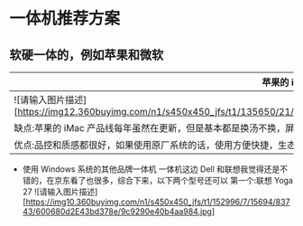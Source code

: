 # 一体机推荐方案
## 软硬一体的，例如苹果和微软

苹果的 iMac | 微软的 Surface Studio 2
------- | -------
![请输入图片描述][https://img12.360buyimg.com/n1/s450x450_jfs/t1/135650/21/6149/57352/5f2b743cEf4126985/6cb534d754547561.jpg] | ![请输入图片描述][https://img11.360buyimg.com/n1/jfs/t1/23097/21/4160/419074/5c2f3154E0efb91b1/e18444fdaa571576.png]
缺点:苹果的 iMac 产品线每年虽然在更新，但是基本都是换汤不换，屏幕的黑边也很大，安装 Windows 系统之后无法发挥全部效果 | 缺点:很长时间没有更新产品线，配置的性价比不是很高
优点:品控和质感都很好，如果使用原厂系统的话，使用方便快捷，生态环境好 | 优点:自家系统，对于自己的硬件兼容性更好

 - 使用 Windows 系统的其他品牌一体机
  一体机这边 Dell 和联想我觉得还是不错的，在京东看了也很多，综合下来，以下两个型号还可以
  第一个:联想 Yoga 27
![请输入图片描述][https://img10.360buyimg.com/n1/s450x450_jfs/t1/152996/7/15694/83743/600680d2E43bd378e/9c9290e40b4aa984.jpg]
